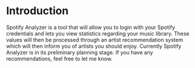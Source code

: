 # Introduction
Spotify Analyzer is a tool that will allow you to login with your Spotify credentials and lets you view statistics regarding your music library. These values will then be processed through an artist recommendation system which will then inform you of artists you should enjoy. Currently Spotify Analyzer is in its preliminary planning stage. If you have any recommendations, feel free to 
let me know.
